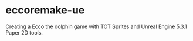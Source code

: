 # eccoremake-ue

Creating a Ecco the dolphin game with TOT Sprites and Unreal Engine 5.3.1 Paper 2D tools. 
